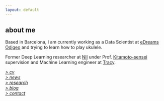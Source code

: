 ```yaml
---
layout: default
---
```


## about me

Based in Barcelona, I am currently working as a Data Scientist at [eDreams Odigeo](https://www.edreamsodigeo.com/) and trying to learn how to play ukulele.

Former Deep Learning researcher at [NII](www.nii.ac.jp/en/) under Prof. [Kitamoto-sensei](http://www.nii.ac.jp/en/faculty/digital_content/kitamoto_asanobu/) supervision and Machine Learning engineer at [Tracy](https://www.linkedin.com/company/tracy). 

<a href="http://linkedin.com/in/lucasrodes"><i class='fa-li fa fa-linkedin'></i></a>
<a href="http://twitter.com/lucasrodesg"><i class='fa-li fa fa-twitter'></i></a>
<a href="(http://github.com/lucasrodes"><i class='fa-li fa fa-github'></i></a>
<a href="{{ site.baseurl }}/index.html"><i class='fa-li fa fa-medium'></i></a>

[*> cv*](cv.md) <br/>
[*> news*](news.md) <br/>
[*> research*](research.md) <br/>
[*> blog*](https://medium.com/@lucasrg) <br/>
[*> contact*](contact.md)

